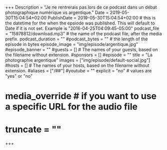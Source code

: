 +++
Description = "Je ne rentrerais pas lors de ce podcast dans un débat photographique numérique vs argentique."
Date = 2019-05-30T15:04:54+02:00
PublishDate = 2019-05-30T15:04:54+02:00 # this is the datetime for the when the epsiode was published. This will default to Date if it is not set. Example is "2016-04-25T04:09:45-05:00"
podcast_file = "15978812/download.mp3" # the name of the podcast file, after the media prefix.
podcast_duration = ""
#podcast_bytes = "" # the length of the episode in bytes
episode_image = "img/episode/argentique.jpg"
#episode_banner = ""
#guests = [] # The names of your guests, based on the filename without extension.
#sponsors = []
#episode = ""
title = "La photographie argentique"
images = ["img/episode/default-social.jpg"]
#hosts = [] # The names of your hosts, based on the filename without extension.
#aliases = ["/##"]
#youtube = ""
explicit = "no" # values are "yes" or "no"
# media_override # if you want to use a specific URL for the audio file
# truncate = ""
+++
